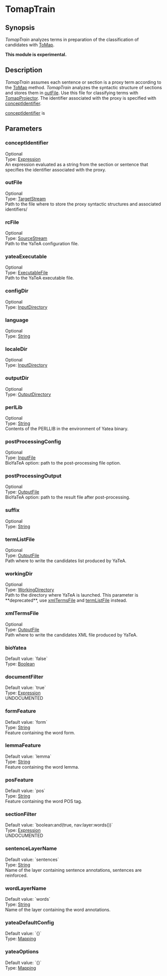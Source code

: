 <h1 class="module">TomapTrain</h1>

## Synopsis

*TomapTrain* analyzes terms in preparation of the classification of candidates with [ToMap](https://github.com/Bibliome/bibliome-java-utils/blob/master/src/main/java/fr/inra/maiage/bibliome/util/tomap/ToMap.md).

**This module is experimental.**

## Description

*TomapTrain* assumes each sentence or section is a proxy term according to the [ToMap](https://github.com/Bibliome/bibliome-java-utils/blob/master/src/main/java/fr/inra/maiage/bibliome/util/tomap/ToMap.md) method.
  	*TomapTrain* analyzes the syntactic structure of sections and stores them in <a href="#outFile" class="param">outFile</a>.
  	Use this file for classifying terms with <a href="../module/TomapProjector" class="module">TomapProjector</a>. 
  	The identifier associated with the proxy is specified with <a href="#conceptIdentifier" class="param">conceptIdentifier</a>.
  

<a href="#conceptIdentifier" class="param">conceptIdentifier</a> is 
  

## Parameters

<h3 name="conceptIdentifier" class="param">conceptIdentifier</h3>

<div class="param-level param-level-optional">Optional
</div>
<div class="param-type">Type: <a href="../converter/fr.inra.maiage.bibliome.alvisnlp.core.corpus.expressions.Expression" class="converter">Expression</a>
</div>
An expression evaluated as a string from the section or sentence that specifies the identifier associated with the proxy.

<h3 name="outFile" class="param">outFile</h3>

<div class="param-level param-level-optional">Optional
</div>
<div class="param-type">Type: <a href="../converter/fr.inra.maiage.bibliome.util.streams.TargetStream" class="converter">TargetStream</a>
</div>
Path to the file where to store the proxy syntactic structures and associated identifiers/

<h3 name="rcFile" class="param">rcFile</h3>

<div class="param-level param-level-optional">Optional
</div>
<div class="param-type">Type: <a href="../converter/fr.inra.maiage.bibliome.util.streams.SourceStream" class="converter">SourceStream</a>
</div>
Path to the YaTeA configuration file.

<h3 name="yateaExecutable" class="param">yateaExecutable</h3>

<div class="param-level param-level-optional">Optional
</div>
<div class="param-type">Type: <a href="../converter/fr.inra.maiage.bibliome.util.files.ExecutableFile" class="converter">ExecutableFile</a>
</div>
Path to the YaTeA executable file.

<h3 name="configDir" class="param">configDir</h3>

<div class="param-level param-level-optional">Optional
</div>
<div class="param-type">Type: <a href="../converter/fr.inra.maiage.bibliome.util.files.InputDirectory" class="converter">InputDirectory</a>
</div>


<h3 name="language" class="param">language</h3>

<div class="param-level param-level-optional">Optional
</div>
<div class="param-type">Type: <a href="../converter/java.lang.String" class="converter">String</a>
</div>


<h3 name="localeDir" class="param">localeDir</h3>

<div class="param-level param-level-optional">Optional
</div>
<div class="param-type">Type: <a href="../converter/fr.inra.maiage.bibliome.util.files.InputDirectory" class="converter">InputDirectory</a>
</div>


<h3 name="outputDir" class="param">outputDir</h3>

<div class="param-level param-level-optional">Optional
</div>
<div class="param-type">Type: <a href="../converter/fr.inra.maiage.bibliome.util.files.OutputDirectory" class="converter">OutputDirectory</a>
</div>


<h3 name="perlLib" class="param">perlLib</h3>

<div class="param-level param-level-optional">Optional
</div>
<div class="param-type">Type: <a href="../converter/java.lang.String" class="converter">String</a>
</div>
Contents of the PERLLIB in the environment of Yatea binary.

<h3 name="postProcessingConfig" class="param">postProcessingConfig</h3>

<div class="param-level param-level-optional">Optional
</div>
<div class="param-type">Type: <a href="../converter/fr.inra.maiage.bibliome.util.files.InputFile" class="converter">InputFile</a>
</div>
BioYaTeA option: path to the post-processing file option.

<h3 name="postProcessingOutput" class="param">postProcessingOutput</h3>

<div class="param-level param-level-optional">Optional
</div>
<div class="param-type">Type: <a href="../converter/fr.inra.maiage.bibliome.util.files.OutputFile" class="converter">OutputFile</a>
</div>
BioYaTeA option: path to the result file after post-processing.

<h3 name="suffix" class="param">suffix</h3>

<div class="param-level param-level-optional">Optional
</div>
<div class="param-type">Type: <a href="../converter/java.lang.String" class="converter">String</a>
</div>


<h3 name="termListFile" class="param">termListFile</h3>

<div class="param-level param-level-optional">Optional
</div>
<div class="param-type">Type: <a href="../converter/fr.inra.maiage.bibliome.util.files.OutputFile" class="converter">OutputFile</a>
</div>
Path where to write the candidates list produced by YaTeA.

<h3 name="workingDir" class="param">workingDir</h3>

<div class="param-level param-level-optional">Optional
</div>
<div class="param-type">Type: <a href="../converter/fr.inra.maiage.bibliome.util.files.WorkingDirectory" class="converter">WorkingDirectory</a>
</div>
Path to the directory where YaTeA is launched. This parameter is **deprecated**, use <a href="#xmlTermsFile" class="param">xmlTermsFile</a> and <a href="#termListFile" class="param">termListFile</a> instead.

<h3 name="xmlTermsFile" class="param">xmlTermsFile</h3>

<div class="param-level param-level-optional">Optional
</div>
<div class="param-type">Type: <a href="../converter/fr.inra.maiage.bibliome.util.files.OutputFile" class="converter">OutputFile</a>
</div>
Path where to write the candidates XML file produced by YaTeA.

<h3 name="bioYatea" class="param">bioYatea</h3>

<div class="param-level param-level-default-value">Default value: `false`
</div>
<div class="param-type">Type: <a href="../converter/java.lang.Boolean" class="converter">Boolean</a>
</div>


<h3 name="documentFilter" class="param">documentFilter</h3>

<div class="param-level param-level-default-value">Default value: `true`
</div>
<div class="param-type">Type: <a href="../converter/fr.inra.maiage.bibliome.alvisnlp.core.corpus.expressions.Expression" class="converter">Expression</a>
</div>
UNDOCUMENTED

<h3 name="formFeature" class="param">formFeature</h3>

<div class="param-level param-level-default-value">Default value: `form`
</div>
<div class="param-type">Type: <a href="../converter/java.lang.String" class="converter">String</a>
</div>
Feature containing the word form.

<h3 name="lemmaFeature" class="param">lemmaFeature</h3>

<div class="param-level param-level-default-value">Default value: `lemma`
</div>
<div class="param-type">Type: <a href="../converter/java.lang.String" class="converter">String</a>
</div>
Feature containing the word lemma.

<h3 name="posFeature" class="param">posFeature</h3>

<div class="param-level param-level-default-value">Default value: `pos`
</div>
<div class="param-type">Type: <a href="../converter/java.lang.String" class="converter">String</a>
</div>
Feature containing the word POS tag.

<h3 name="sectionFilter" class="param">sectionFilter</h3>

<div class="param-level param-level-default-value">Default value: `boolean:and(true, nav:layer:words())`
</div>
<div class="param-type">Type: <a href="../converter/fr.inra.maiage.bibliome.alvisnlp.core.corpus.expressions.Expression" class="converter">Expression</a>
</div>
UNDOCUMENTED

<h3 name="sentenceLayerName" class="param">sentenceLayerName</h3>

<div class="param-level param-level-default-value">Default value: `sentences`
</div>
<div class="param-type">Type: <a href="../converter/java.lang.String" class="converter">String</a>
</div>
Name of the layer containing sentence annotations, sentences are reinforced.

<h3 name="wordLayerName" class="param">wordLayerName</h3>

<div class="param-level param-level-default-value">Default value: `words`
</div>
<div class="param-type">Type: <a href="../converter/java.lang.String" class="converter">String</a>
</div>
Name of the layer containing the word annotations.

<h3 name="yateaDefaultConfig" class="param">yateaDefaultConfig</h3>

<div class="param-level param-level-default-value">Default value: `{}`
</div>
<div class="param-type">Type: <a href="../converter/fr.inra.maiage.bibliome.alvisnlp.core.module.types.Mapping" class="converter">Mapping</a>
</div>


<h3 name="yateaOptions" class="param">yateaOptions</h3>

<div class="param-level param-level-default-value">Default value: `{}`
</div>
<div class="param-type">Type: <a href="../converter/fr.inra.maiage.bibliome.alvisnlp.core.module.types.Mapping" class="converter">Mapping</a>
</div>


